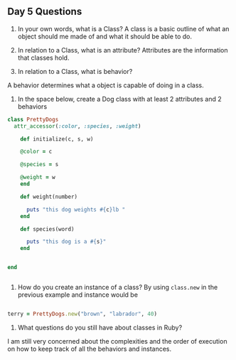 ## Day 5 Questions

1. In your own words, what is a Class?
A class is a basic outline of what an object should me made of and what it should be able to do.

1. In relation to a Class, what is an attribute?
Attributes are the information that classes hold.

1. In relation to a Class, what is behavior?

A behavior determines what a object is capable of doing in a class.

1. In the space below, create a Dog class with at least 2 attributes and 2 behaviors
```ruby
class PrettyDogs
  attr_accessor(:color, :species, :weight)

    def initialize(c, s, w)

    @color = c

    @species = s

    @weight = w
    end

    def weight(number)

      puts "this dog weights #{c}lb "
    end

    def species(word)

      puts "this dog is a #{s}"
    end


end



```

1. How do you create an instance of a class?
By using ```class.new``` in the previous example and instance would be
``` ruby

terry = PrettyDogs.new("brown", "labrador", 40)
```


1. What questions do you still have about classes in Ruby?

I am still very concerned about the complexities and the order of execution on how to keep track of all the behaviors and instances.
